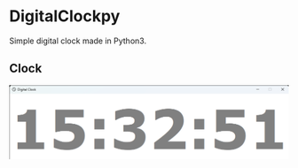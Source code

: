 # DigitalClockpy
Simple digital clock made in Python3.

## Clock
![Clock example](Digital_Clock.png)
